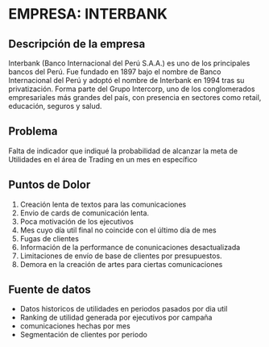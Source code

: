 # EMPRESA: INTERBANK


## Descripción de la empresa
Interbank (Banco Internacional del Perú S.A.A.) es uno de los principales bancos del Perú. Fue fundado en 1897 bajo el nombre de Banco Internacional del Perú y adoptó el nombre de Interbank en 1994 tras su privatización. Forma parte del Grupo Intercorp, uno de los conglomerados empresariales más grandes del país, con presencia en sectores como retail, educación, seguros y salud.


## Problema
Falta de indicador que indiqué la probabilidad de alcanzar la meta de Utilidades en el área de Trading en un mes en específico

## Puntos de Dolor
1. Creación lenta de textos para las comunicaciones
2. Envio de cards de comunicación lenta.
3. Poca motivación de los ejecutivos
4. Mes cuyo día util final no coincide con el último día de mes
5. Fugas de clientes
6. Información de la performance de conunicaciones desactualizada
7. Limitaciones de envío de base de clientes por presupuestos.
8. Demora en la creación de artes para ciertas comunicaciones

## Fuente de datos
* Datos historicos de utilidades en periodos pasados por dia util
* Ranking de utilidad generada por ejecutivos por campaña
* comunicaciones hechas por mes
* Segmentación de clientes por periodo
